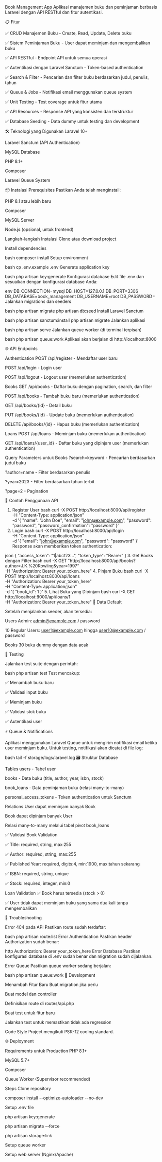 Book Management App
Aplikasi manajemen buku dan peminjaman berbasis Laravel dengan API RESTful dan fitur autentikasi.

📋 Fitur

✅ CRUD Manajemen Buku - Create, Read, Update, Delete buku

✅ Sistem Peminjaman Buku - User dapat meminjam dan mengembalikan buku

✅ API RESTful - Endpoint API untuk semua operasi

✅ Autentikasi dengan Laravel Sanctum - Token-based authentication

✅ Search & Filter - Pencarian dan filter buku berdasarkan judul, penulis, tahun

✅ Queue & Jobs - Notifikasi email menggunakan queue system

✅ Unit Testing - Test coverage untuk fitur utama

✅ API Resources - Response API yang konsisten dan terstruktur

✅ Database Seeding - Data dummy untuk testing dan development

🛠️ Teknologi yang Digunakan
Laravel 10+

Laravel Sanctum (API Authentication)

MySQL Database

PHP 8.1+

Composer

Laravel Queue System

📦 Instalasi
Prerequisites
Pastikan Anda telah menginstall:

PHP 8.1 atau lebih baru

Composer

MySQL Server

Node.js (opsional, untuk frontend)

Langkah-langkah Instalasi
Clone atau download project

Install dependencies

bash
composer install
Setup environment

bash
cp .env.example .env
Generate application key

bash
php artisan key:generate
Konfigurasi database
Edit file .env dan sesuaikan dengan konfigurasi database Anda:

env
DB_CONNECTION=mysql
DB_HOST=127.0.0.1
DB_PORT=3306
DB_DATABASE=book_management
DB_USERNAME=root
DB_PASSWORD=
Jalankan migrations dan seeders

bash
php artisan migrate
php artisan db:seed
Install Laravel Sanctum

bash
php artisan sanctum:install
php artisan migrate
Jalankan aplikasi

bash
php artisan serve
Jalankan queue worker (di terminal terpisah)

bash
php artisan queue:work
Aplikasi akan berjalan di http://localhost:8000

🌐 API Endpoints

Authentication
POST /api/register - Mendaftar user baru

POST /api/login - Login user

POST /api/logout - Logout user (memerlukan authentication)

Books
GET /api/books - Daftar buku dengan pagination, search, dan filter

POST /api/books - Tambah buku baru (memerlukan authentication)

GET /api/books/{id} - Detail buku

PUT /api/books/{id} - Update buku (memerlukan authentication)

DELETE /api/books/{id} - Hapus buku (memerlukan authentication)

Loans
POST /api/loans - Meminjam buku (memerlukan authentication)

GET /api/loans/{user_id} - Daftar buku yang dipinjam user (memerlukan authentication)

Query Parameters untuk Books
?search=keyword - Pencarian berdasarkan judul buku

?author=name - Filter berdasarkan penulis

?year=2023 - Filter berdasarkan tahun terbit

?page=2 - Pagination

📖 Contoh Penggunaan API

1. Register User
bash
curl -X POST http://localhost:8000/api/register \
  -H "Content-Type: application/json" \
  -d '{
    "name": "John Doe",
    "email": "john@example.com",
    "password": "password",
    "password_confirmation": "password"
  }'
2. Login
bash
curl -X POST http://localhost:8000/api/login \
  -H "Content-Type: application/json" \
  -d '{
    "email": "john@example.com",
    "password": "password"
  }'
Response akan memberikan token authentication:

json
{
  "access_token": "1|abc123...",
  "token_type": "Bearer"
}
3. Get Books dengan Filter
bash
curl -X GET "http://localhost:8000/api/books?author=J.K.%20Rowling&year=1997" \
  -H "Authorization: Bearer your_token_here"
4. Pinjam Buku
bash
curl -X POST http://localhost:8000/api/loans \
  -H "Authorization: Bearer your_token_here" \
  -H "Content-Type: application/json" \
  -d '{
    "book_id": 1
  }'
5. Lihat Buku yang Dipinjam
bash
curl -X GET http://localhost:8000/api/loans/1 \
  -H "Authorization: Bearer your_token_here"
👥 Data Default

Setelah menjalankan seeder, akan tersedia:

Users
Admin: admin@example.com / password

10 Regular Users: user1@example.com hingga user10@example.com / password

Books
30 buku dummy dengan data acak

🧪 Testing

Jalankan test suite dengan perintah:

bash
php artisan test
Test mencakup:

✅ Menambah buku baru

✅ Validasi input buku

✅ Meminjam buku

✅ Validasi stok buku

✅ Autentikasi user

⚡ Queue & Notifications

Aplikasi menggunakan Laravel Queue untuk mengirim notifikasi email ketika user meminjam buku. Untuk testing, notifikasi akan dicatat di file log:

bash
tail -f storage/logs/laravel.log
🗃️ Struktur Database

Tables
users - Tabel user

books - Data buku (title, author, year, isbn, stock)

book_loans - Data peminjaman buku (relasi many-to-many)

personal_access_tokens - Token authentication untuk Sanctum

Relations
User dapat meminjam banyak Book

Book dapat dipinjam banyak User

Relasi many-to-many melalui tabel pivot book_loans

✅ Validasi
Book Validation

✅ Title: required, string, max:255

✅ Author: required, string, max:255

✅ Published Year: required, digits:4, min:1900, max:tahun sekarang

✅ ISBN: required, string, unique

✅ Stock: required, integer, min:0

Loan Validation
✅ Book harus tersedia (stock > 0)

✅ User tidak dapat meminjam buku yang sama dua kali tanpa mengembalikan

🔧 Troubleshooting

Error 404 pada API
Pastikan route sudah terdaftar:

bash
php artisan route:list
Error Authentication
Pastikan header Authorization sudah benar:

http
Authorization: Bearer your_token_here
Error Database
Pastikan konfigurasi database di .env sudah benar dan migration sudah dijalankan.

Error Queue
Pastikan queue worker sedang berjalan:

bash
php artisan queue:work
🚀 Development

Menambah Fitur Baru
Buat migration jika perlu

Buat model dan controller

Definisikan route di routes/api.php

Buat test untuk fitur baru

Jalankan test untuk memastikan tidak ada regression

Code Style
Project mengikuti PSR-12 coding standard.

🌐 Deployment

Requirements untuk Production
PHP 8.1+

MySQL 5.7+

Composer

Queue Worker (Supervisor recommended)

Steps
Clone repository

composer install --optimize-autoloader --no-dev

Setup .env file

php artisan key:generate

php artisan migrate --force

php artisan storage:link

Setup queue worker

Setup web server (Nginx/Apache)
